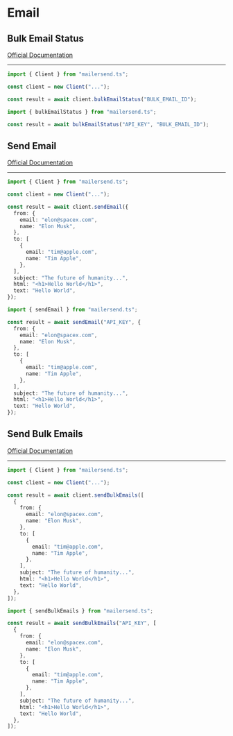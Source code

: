 # Email

## Bulk Email Status

[Official Documentation](https://developers.mailersend.com/api/v1/email.html#get-bulk-email-status)

---

```typescript
import { Client } from "mailersend.ts";

const client = new Client("...");

const result = await client.bulkEmailStatus("BULK_EMAIL_ID");
```

```typescript
import { bulkEmailStatus } from "mailersend.ts";

const result = await bulkEmailStatus("API_KEY", "BULK_EMAIL_ID");
```

## Send Email

[Official Documentation](https://developers.mailersend.com/api/v1/email.html#send-an-email)

---

```typescript
import { Client } from "mailersend.ts";

const client = new Client("...");

const result = await client.sendEmail({
  from: {
    email: "elon@spacex.com",
    name: "Elon Musk",
  },
  to: [
    {
      email: "tim@apple.com",
      name: "Tim Apple",
    },
  ],
  subject: "The future of humanity...",
  html: "<h1>Hello World</h1>",
  text: "Hello World",
});
```

```typescript
import { sendEmail } from "mailersend.ts";

const result = await sendEmail("API_KEY", {
  from: {
    email: "elon@spacex.com",
    name: "Elon Musk",
  },
  to: [
    {
      email: "tim@apple.com",
      name: "Tim Apple",
    },
  ],
  subject: "The future of humanity...",
  html: "<h1>Hello World</h1>",
  text: "Hello World",
});
```

## Send Bulk Emails

[Official Documentation](https://developers.mailersend.com/api/v1/email.html#send-bulk-emails)

---

```typescript
import { Client } from "mailersend.ts";

const client = new Client("...");

const result = await client.sendBulkEmails([
  {
    from: {
      email: "elon@spacex.com",
      name: "Elon Musk",
    },
    to: [
      {
        email: "tim@apple.com",
        name: "Tim Apple",
      },
    ],
    subject: "The future of humanity...",
    html: "<h1>Hello World</h1>",
    text: "Hello World",
  },
]);
```

```typescript
import { sendBulkEmails } from "mailersend.ts";

const result = await sendBulkEmails("API_KEY", [
  {
    from: {
      email: "elon@spacex.com",
      name: "Elon Musk",
    },
    to: [
      {
        email: "tim@apple.com",
        name: "Tim Apple",
      },
    ],
    subject: "The future of humanity...",
    html: "<h1>Hello World</h1>",
    text: "Hello World",
  },
]);
```

